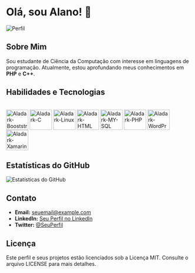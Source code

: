 # Olá, sou Alano! 👋

![Perfil](URL_da_sua_imagem_de_perfil)

## Sobre Mim

Sou estudante de Ciência da Computação com interesse em linguagens de programação. Atualmente, estou aprofundando meus conhecimentos em **PHP** e **C++**.

## Habilidades e Tecnologias

<div style="display: inline_block"><br>
  <img align="center" alt="Aladark-Booststrap" height="55" width="60" src="https://cdn.jsdelivr.net/gh/devicons/devicon/icons/bootstrap/bootstrap-original-wordmark.svg">
  <img align="center" alt="Aladark-C" height="55" width="60" src="https://cdn.jsdelivr.net/gh/devicons/devicon/icons/c/c-original.svg">
  <img align="center" alt="Aladark-Linux" height="55" width="60" src="https://cdn.jsdelivr.net/gh/devicons/devicon/icons/linux/linux-original.svg">
  <img align="center" alt="Aladark-HTML" height="55" width="60" src="https://cdn.jsdelivr.net/gh/devicons/devicon/icons/html5/html5-original-wordmark.svg">
  <img align="center" alt="Aladark-MY-SQL" height="55" width="60" src="https://cdn.jsdelivr.net/gh/devicons/devicon/icons/mysql/mysql-plain-wordmark.svg">
  <img align="center" alt="Aladark-PHP" height="55" width="60" src="https://cdn.jsdelivr.net/gh/devicons/devicon/icons/php/php-original.svg">
  <img align="center" alt="Aladark-WordPress" height="55" width="60" src="https://cdn.jsdelivr.net/gh/devicons/devicon/icons/wordpress/wordpress-original.svg">
  <img align="center" alt="Aladark-Xamarin" height="55" width="60" src="https://cdn.jsdelivr.net/gh/devicons/devicon/icons/xamarin/xamarin-original.svg">
</div>

## Estatísticas do GitHub

![Estatísticas do GitHub](https://github-readme-stats.vercel.app/api?username=Aladark&show_icons=true&theme=dark)

## Contato

- **Email:** seuemail@example.com
- **LinkedIn:** [Seu Perfil no LinkedIn](URL_do_linkedin)
- **Twitter:** [@SeuPerfil](URL_do_twitter)

## Licença

Este perfil e seus projetos estão licenciados sob a Licença MIT. Consulte o arquivo LICENSE para mais detalhes.
